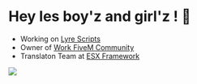 <p>
  <h1>Hey les boy'z and girl'z ! 👋</h1>
  <ul>
    <li>Working on <a href="lyre.tebex.io">Lyre Scripts</a></li>
    <li>Owner of <a href="https://discord.gg/VyRPheG6Es">Work FiveM Community</a></li>
    <li>Translaton Team at <a href="https://github.com/esx-framework">ESX Framework</a></li>
  </ul>
  <picture>
    <source
      srcset="https://github-readme-stats.vercel.app/api?username=epyidev&show_icons=true&theme=dark"
      media="(prefers-color-scheme: dark)"
    />
    <source
      srcset="https://github-readme-stats.vercel.app/api?username=epyidev&show_icons=true"
      media="(prefers-color-scheme: light), (prefers-color-scheme: no-preference)"
    />
    <img src="https://github-readme-stats.vercel.app/api?username=epyidev&show_icons=true" />
  </picture>
</p>
